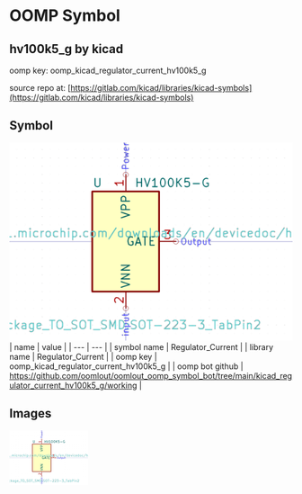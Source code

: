 # OOMP Symbol  
## hv100k5_g  by kicad  
  
oomp key: oomp_kicad_regulator_current_hv100k5_g  
  
source repo at: [https://gitlab.com/kicad/libraries/kicad-symbols](https://gitlab.com/kicad/libraries/kicad-symbols)  
## Symbol  
  
[![working.png](working_600.png)](working.png)  
| name | value | 
| --- | --- | 
| symbol name | Regulator_Current | 
| library name | Regulator_Current | 
| oomp key | oomp_kicad_regulator_current_hv100k5_g | 
| oomp bot github | https://github.com/oomlout/oomlout_oomp_symbol_bot/tree/main/kicad_regulator_current_hv100k5_g/working | 
## Images  
  
[![working.png](working_140.png)](working.png)  
